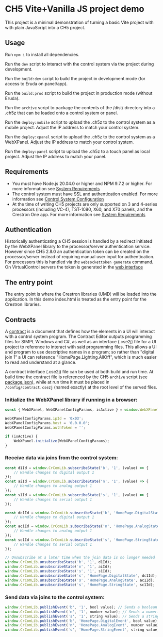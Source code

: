 # CH5 Vite+Vanilla JS project demo

This project is a minimal demonstration of turning a basic Vite project with with plain JavaScript into a CH5 project.

## Usage
Run `npm i` to install all dependencies.

Run the `dev` script to interact with the control system via the project during development.

Run the `build:dev` script to build the project in development mode (for access to Eruda on panel/app).

Run the `build:prod` script to build the project in production mode (without Eruda).

Run the `archive` script to package the contents of the /dist/ directory into a .ch5z that can be loaded onto a control system or panel.

Run the `deploy:mobile` script to upload the .ch5z to the control system as a mobile project. Adjust the IP address to match your control system.

Run the `deploy:xpanel` script to upload the .ch5z to the control system as a WebXPanel. Adjust the IP address to match your control system.

Run the `deploy:panel` script to upload the .ch5z to a touch panel as local project. Adjust the IP address to match your panel.

## Requirements
 - You must have Node.js 20.04.0 or higher and NPM 9.7.2 or higher. For more information see [System Requirements](https://sdkcon78221.crestron.com/sdk/Crestron_HTML5UI/Content/Topics/QS-System-Requirements.htm)
 - The control system must have SSL and authentication enabled. For more information see [Control System Configuration](https://sdkcon78221.crestron.com/sdk/Crestron_HTML5UI/Content/Topics/Platforms/X-CS-Settings.htm)
 - At the time of writing CH5 projects are only supported on 3 and 4-series processors (including VC-4), TST-1080, X60, and X70 panels, and the Crestron One app. For more information see [System Requirements](https://sdkcon78221.crestron.com/sdk/Crestron_HTML5UI/Content/Topics/QS-System-Requirements.htm)

## Authentication
Historically authenticating a CH5 session is handled by a redirect initiated by the WebXPanel library to the processor/server authentication service. However since CH5 2.8.0 an authentication token can be created on the processor/server instead of requiring manual user input for authentication. For processors this is handled via the ```websockettoken generate``` command. On VirtualControl servers the token is generated in the [web interface](https://docs.crestron.com/en-us/8912/content/topics/configuration/Web-Configuration.htm?#Tokens)

## The entry point
The entry point is where the Crestron libraries (UMD) will be loaded into the application. In this demo index.html is treated as the entry point for the Crestron libraries.

## Contracts
A [contract](https://sdkcon78221.crestron.com/sdk/Crestron_HTML5UI/Content/Topics/CE-Overview.htm) is a document that defines how the elements in a UI will interact with a control system program. The Contract Editor outputs programming files for SIMPL Windows and C#, as well as an interface (.cse2j) file for a UI project to reference to interact with said programming files. This allows a UI and program to use descriptive names in a program; so rather than "digital join 1" a UI can reference "HomePage.Lighting.AllOff", which is much easier to read and understand at a glance.

A contract interface (.cse2j) file can be used at both build and run time. At build time the contract file is referenced by the CH5 `archive` script (see [package.json](package.json)), while at run time it must be placed in `/config/contract.cse2j` (named exactly) at the root level of the served files.

### Initialize the WebXPanel library if running in a browser:
```js
const { WebXPanel, WebXPanelConfigParams, isActive } = window.WebXPanel.getWebXPanel(!window.WebXPanel.runsInContainerApp());

WebXPanelConfigParams.ipId = '0x03';
WebXPanelConfigParams.host = '0.0.0.0';
WebXPanelConfigParams.authToken = '';

if (isActive) {
    WebXPanel.initialize(WebXPanelConfigParams);
}
```

### Receive data via joins from the control system:
```js
const d1Id = window.CrComLib.subscribeState('b', '1', (value) => {
    // Handle changes to digital output 1
});
const aiId = window.CrComLib.subscribeState('n', '1', (value) => {
    // Handle changes to analog output 1
});
const s1Id = window.CrComLib.subscribeState('s', '1', (value) => {
    // Handle changes to serial output 1
});

const dc1Id = window.CrComLib.subscribeState('b', 'HomePage.DigitalState', (value) => {
    // Handle changes to digital output 1
});
const aciId = window.CrComLib.subscribeState('n', 'HomePage.AnalogState', (value) => {
    // Handle changes to analog output 1
});
const sc1Id = window.CrComLib.subscribeState('s', 'HomePage.StringState', (value) => {
    // Handle changes to serial output 1
});

// Unsubscribe at a later time when the join data is no longer needed
window.CrComLib.unsubscribeState('b', '1', d1Id);
window.CrComLib.unsubscribeState('n', '1', aiId);
window.CrComLib.unsubscribeState('s', '1', s1Id);
window.CrComLib.unsubscribeState('s', 'HomePage.DigitalState', dc1Id);
window.CrComLib.unsubscribeState('s', 'HomePage.AnalogState', ac1Id);
window.CrComLib.unsubscribeState('s', 'HomePage.StringState', sc1Id);
```

### Send data via joins to the control system:
```js
window.CrComLib.publishEvent('b', '1', bool value); // Sends a boolean value to digital input 1
window.CrComLib.publishEvent('n', '1', number value); // Sends a numeric value (0-65535) to analog input 1
window.CrComLib.publishEvent('s', '1', string value); // Sends a string value to serial input 1
window.CrComLib.publishEvent('b', 'HomePage.DigitalEvent', bool value); // Sends a boolean value to HomePage.DigitalEvent
window.CrComLib.publishEvent('n', 'HomePage.AnalogEvent', number value); // Sends a numeric value (0-65535) to HomePage.AnalogEvent
window.CrComLib.publishEvent('s', 'HomePage.StringEvent', string value); // Sends a string value to serial HomePage.StringEvent
```